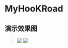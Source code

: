 # MyHooKRoad
## 演示效果图 
   >![](https://github.com/lqfGaara/MySDk/blob/master/example.gif)
   >![](https://github.com/lqfGaara/MySDk/blob/master/ways2.gif)
